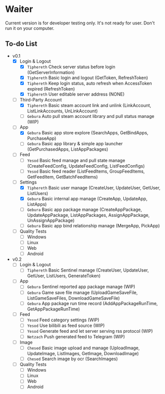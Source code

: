 # Waiter

Current version is for developer testing only. It's not ready for user. Don't run it on your computer.

## To-do List

- v0.1
  - [x] Login & Logout
    - [x] `Tiphereth` Check server status before login  (GetServerInformation)
    - [x] `Tiphereth` Basic login and logout (GetToken, RefreshToken)
    - [x] `Tiphereth` Keep login status, auto refresh when AccessToken expired (RefreshToken)
    - [x] `Tiphereth` User editable server address (NONE)
  - [ ] Third-Party Account
    - [x] `Tiphereth` Basic steam account link and unlink (LinkAccount, ListLinkAccounts, UnLinkAccount)
    - [ ] `Gebura` Auto pull steam account library and pull status manage (WIP)
  - [ ] App
    - [x] `Gebura` Basic app store explore (SearchApps, GetBindApps, PurchaseApp)
    - [ ] `Gebura` Basic app library & simple app launcher (GetPurchasedApps, ListAppPackages)
  - [ ] Feed
    - [ ] `Yesod` Basic feed manage and pull state manage (CreateFeedConfig, UpdateFeedConfig, ListFeedConfigs)
    - [ ] `Yesod` Basic feed reader (ListFeedItems, GroupFeedItems, GetFeedItem, GetBatchFeedItems)
  - [ ] Settings
    - [x] `Tiphereth` Basic user manage (CreateUser, UpdateUser, GetUser, ListUsers)
    - [x] `Gebura` Basic internal app manage (CreateApp, UpdateApp, ListApps)
    - [ ] `Gebura` Basic app package manage (CreateAppPackage, UpdateAppPackage, ListAppPackages, AssignAppPackage, UnAssignAppPackage)
    - [ ] `Gebura` Basic app bind relationship manage (MergeApp, PickApp)
  - [ ] Quality Tests
    - [ ] Windows
    - [ ] Linux
    - [ ] Web
    - [ ] Android
- v0.2
  - [ ] Login & Logout
    - [ ] `Tiphereth` Basic Sentinel manage (CreateUser, UpdateUser, GetUser, ListUsers, GenerateToken)
  - [ ] App
    - [ ] `Gebura` Sentinel reported app package manage (WIP)
    - [ ] `Gebura` Game save file manage (UploadGameSaveFile, ListGameSaveFiles, DownloadGameSaveFile)
    - [ ] `Gebura` App package run time record (AddAppPackageRunTime, GetAppPackageRunTime)
  - [ ] Feed
    - [ ] `Yesod` Feed category settings (WIP)
    - [ ] `Yesod` Use bilibili as feed source (WIP)
    - [ ] `Yesod` Generate feed and let server serving rss protocol (WIP)
    - [ ] `Netzach` Push generated feed to Telegram (WIP)
  - [ ] Image
    - [ ] `Chesed` Basic image upload and manage (UploadImage, UpdateImage, ListImages, GetImage, DownloadImage)
    - [ ] `Chesed` Search image by ocr (SearchImages)
  - [ ] Quality Tests
    - [ ] Windows
    - [ ] Linux
    - [ ] Web
    - [ ] Android